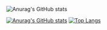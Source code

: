 ![Anurag's GitHub stats](https://github-readme-stats.vercel.app/api?username=allefenes&hide=contribs,prs)

[![Anurag's GitHub stats](https://github-readme-stats.vercel.app/api?username=allefenes&theme=transparent)](https://github.com/anuraghazra/github-readme-stats)
[![Top Langs](https://github-readme-stats.vercel.app/api/top-langs/?username=allefenes&layout=compact)](https://github.com/anuraghazra/github-readme-stats)
